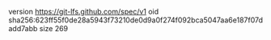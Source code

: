 version https://git-lfs.github.com/spec/v1
oid sha256:623ff55f0de28a5943f73210de0d9a0f274f092bca5047aa6e187f07dadd7abb
size 269
